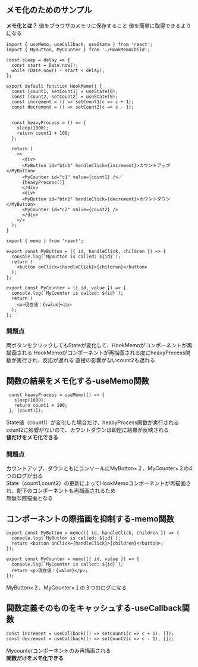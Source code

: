 ## メモ化のためのサンプル

**メモ化とは？**
値をブラウザのメモリに保存すること
値を簡単に取得できるようになる

```
import { useMemo, useCallback, useState } from 'react';
import { MyButton, MyCounter } from './HookMemoChild';

const sleep = delay => {
  const start = Date.now();
  while (Date.now() - start < delay);
};

export default function HookMemo() {
  const [count1, setCount1] = useState(0);
  const [count2, setCount2] = useState(0);
  const increment = () => setCount1(c => c + 1);
  const decrement = () => setCount2(c => c - 1);


  const heavyProcess = () => {
    sleep(1000);
    return count1 + 100;
  };

  return (
    <>
      <div>
      <MyButton id="btn1" handleClick={increment}>カウントアップ</MyButton>
      <MyCounter id="c1" value={count1} />／
      {heavyProcess()}
      </div>
      <div>
      <MyButton id="btn2" handleClick={decrement}>カウントダウン</MyButton>
      <MyCounter id="c2" value={count2} />
      </div>
    </>
  );
}
```
```
import { memo } from 'react';

export const MyButton = ({ id, handleClick, children }) => {
  console.log(`MyButton is called: ${id}`);
  return (
    <button onClick={handleClick}>{children}</button>
  );
};

export const MyCounter = ({ id, value }) => {
  console.log(`MyCounter is called: ${id}`);
  return (
    <p>現在値：{value}</p>
  );
};

```
### 問題点
両ボタンをクリックしてもStateが変化して、HookMemoがコンポーネントが再描画される
HookMemoがコンポーネントが再描画される度にheavyPrecess関数が実行され、反応が遅れる
直接の影響がないcount2も遅れる

## 関数の結果をメモ化する-useMemo関数
```
 const heavyProcess = useMemo(() => {
   sleep(1000);
   return count1 + 100;
 }, [count1]);

 ```
State値（count1）が変化した場合だけ、heabyProcess関数が実行される  
count2に影響がないので、カウントダウンは即座に結果が反映される  
**値だけをメモ化できる**

### 問題点
カウントアップ、ダウンともにコンソールにMyButton×２、MyCounter×２の4つのログが出る  
State（count1,count2）の更新によってHookMemoコンポーネントが再描画され、配下のコンポーネントも再描画されるため    
無駄な際描画となる  

## コンポーネントの際描画を抑制する-memo関数
```
export const MyButton = memo(({ id, handleClick, children }) => {
  console.log(`MyButton is called: ${id}`);
  return <button onClick={handleClick}>{children}</button>;
});

export const MyCounter = memo(({ id, value }) => {
  console.log(`MyCounter is called: ${id}`);
  return <p>現在値：{value}</p>;
});

```
MyButton×２、MyCounter×１の３つのログになる


## 関数定義そのものをキャッシュする-useCallback関数
```
const increment = useCallback(() => setCount1(c => c + 1), []);
const decrement = useCallback(() => setCount2(c => c - 1), []);
```
Mycounterコンポーネントのみ再描画される  
**関数だけをメモ化できる**
